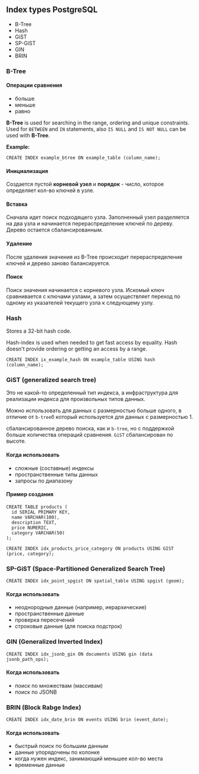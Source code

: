 
## Index types PostgreSQL

- B-Tree
- Hash
- GiST
- SP-GiST
- GIN
- BRIN

### B-Tree

#### Операции сравнения
- больше
- меньше
- равно

**B-Tree** is used for searching in the range, ordering and unique constraints. Used for `BETWEEN` and `IN` statements, also `IS NULL` and `IS NOT NULL` can be used with **B-Tree**.

**Example:**

```postgresql
CREATE INDEX example_btree ON example_table (column_name);
```

#### Инициализация

Создается пустой **корневой узел** и **порядок** - число, которое определяет кол-во ключей в узле.

#### Вставка

Сначала идет поиск подходящего узла. Заполненный узел разделяется на два узла и начинается перераспределение ключей по дереву. Дерево остается сбалансированным.

#### Удаление

После удаления значения из B-Tree происходит перераспределение ключей и дерево заново балансируется.

#### Поиск

Поиск значения начинается с корневого узла. Искомый ключ сравнивается с ключами узлами, а затем осуществляет переход по одному из указателей текущего узла к следующему узлу.



### Hash

Stores a 32-bit hash code. 

Hash-index is used when needed to get fast access by equality. Hash doesn't provide ordering or getting an access by a range. 

```postgresql
CREATE INDEX ix_example_hash ON example_table USING hash (column_name);
```


### GiST (generalized search tree)

Это не какой-то определенный тип индекса, а инфраструктура для реализации индекса для произвольных типов данных. 

Можно использовать для данных с размерностью больше одного, в отличие от `b-tree`б который используется для данных с размерностью 1.

сбалансированное дерево поиска, как и `b-tree`, но с поддержкой больше количества операций сравнения. `GiST` сбалансирован по высоте.

#### Когда использовать
- сложные (составные) индексы
- пространственные типы данных
- запросы по диапазону

#### Пример создания

```postgresql
CREATE TABLE products (
  id SERIAL PRIMARY KEY,
  name VARCHAR(100),
  description TEXT,
  price NUMERIC,
  category VARCHAR(50)
);

CREATE INDEX idx_products_price_category ON products USING GIST (price, category);
```


### SP-GiST (Space-Partitioned Generalized Search Tree)

```postgresql
CREATE INDEX idx_point_spgist ON spatial_table USING spgist (geom);
```

#### Когда использовать
- неоднородные данные (например, иерархические)
- пространственные данные
- проверка пересечений
- строковые данные (для поиска подстрок)


### GIN (Generalized Inverted Index)

```postgresql
CREATE INDEX idx_jsonb_gin ON documents USING gin (data jsonb_path_ops);
```

#### Когда использовать
- поиск по множествам (массивам)
- поиск по JSONB


### BRIN (Block Rabge Index)

```postgresql
CREATE INDEX idx_date_brin ON events USING brin (event_date);
```

#### Когда использовать
- быстрый поиск по большим данным
- данные упорядочены по колонке
- когда нужен индекс, занимающий меньшее кол-во места
- временные данные



